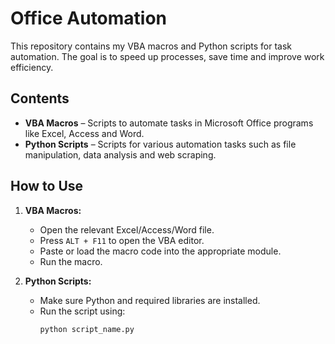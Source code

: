 # Office Automation 

This repository contains my VBA macros and Python scripts for task automation. The goal is to speed up processes, save time and improve work efficiency.

## Contents

- **VBA Macros** – Scripts to automate tasks in Microsoft Office programs like Excel, Access and Word.
- **Python Scripts** – Scripts for various automation tasks such as file manipulation, data analysis and web scraping.

## How to Use

1. **VBA Macros:**
   - Open the relevant Excel/Access/Word file.
   - Press `ALT + F11` to open the VBA editor.
   - Paste or load the macro code into the appropriate module.
   - Run the macro.

2. **Python Scripts:**
   - Make sure Python and required libraries are installed.
   - Run the script using:
     ```bash
     python script_name.py
     ```
